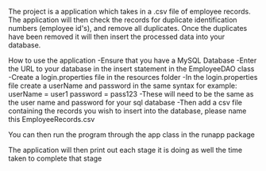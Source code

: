 The project is a application which takes in a .csv file of employee records. 
The application will then check the records for duplicate identification numbers (employee id's), and remove all duplicates.
Once the duplicates have been removed it will then insert the processed data into your database.

How to use the application
-Ensure that you have a MySQL Database
-Enter the URL to your database in the insert statement in the EmployeeDAO class
-Create a login.properties file in the resources folder 
-In the login.properties file create a userName and password in the same syntax for example:
userName = user1
password = pass123
-These will need to be the same as the user name and password for your sql database
-Then add a csv file containing the records you wish to insert into the database, please name this EmployeeRecords.csv

You can then run the program through the app class in the runapp package

The application will then print out each stage it is doing as well the time taken to complete that stage



